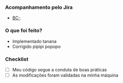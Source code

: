 ### Acompanhamento pelo Jira
- [BC-](https://breaking-the-code.atlassian.net/browse/BC-)

### O que foi feito?
 - Implementado tanana
 - Corrigido pipipi popopo

### Checklist
- [ ] Meu código segue a conduta de boas práticas
- [ ] As modificações foram validadas na minha máquina
